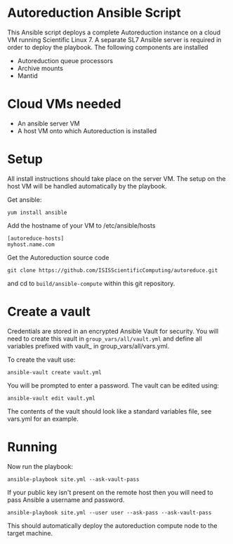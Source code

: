 # Autoreduction Ansible Script

This Ansible script deploys a complete Autoreduction instance on a cloud VM running Scientific Linux 7.
A separate SL7 Ansible server is required in order to deploy the playbook. The following components are installed

 * Autoreduction queue processors
 * Archive mounts
 * Mantid

# Cloud VMs needed

* An ansible server VM
* A host VM onto which Autoreduction is installed 

# Setup

All install instructions should take place on the server VM. The setup on the host VM will
be handled automatically by the playbook.

Get ansible:

```
yum install ansible
```

Add the hostname of your VM to /etc/ansible/hosts

```
[autoreduce-hosts]
myhost.name.com
```

Get the Autoreduction source code

```
git clone https://github.com/ISISScientificComputing/autoreduce.git
```

and cd to ```build/ansible-compute``` within this git repository.

# Create a vault

Credentials are stored in an encrypted Ansible Vault for security. You will need to create this vault in
```group_vars/all/vault.yml``` and define all variables prefixed with vault_ in group_vars/all/vars.yml.

To create the vault use:

```
ansible-vault create vault.yml
```

You will be prompted to enter a password. The vault can be edited using:

```
ansible-vault edit vault.yml
```

The contents of the vault should look like a standard variables file, see vars.yml for an example.

# Running

Now run the playbook:

```
ansible-playbook site.yml --ask-vault-pass
```

If your public key isn't present on the remote host then you will need to pass Ansible a username and password.

```
ansible-playbook site.yml --user user --ask-pass --ask-vault-pass
```

This should automatically deploy the autoreduction compute node to the target machine.

